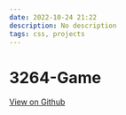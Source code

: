 ```yaml
---
date: 2022-10-24 21:22
description: No description
tags: css, projects
---
```


# 3264-Game

[View on Github](https://github.com/ZMcGuckin/3264-Game)
